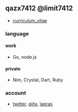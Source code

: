 ## qazx7412 @limit7412
  - [curriculum_vitae](https://github.com/limit7412/curriculum_vitae)

### language
#### work
  - Go, node.js
#### private
  - Nim, Crystal, Dart, Ruby

### account
  - [twitter](https://twitter.com/qazx7412), [qiita](https://qiita.com/qazx7412), [lapras](https://lapras.com/public/8BHGKGL)
